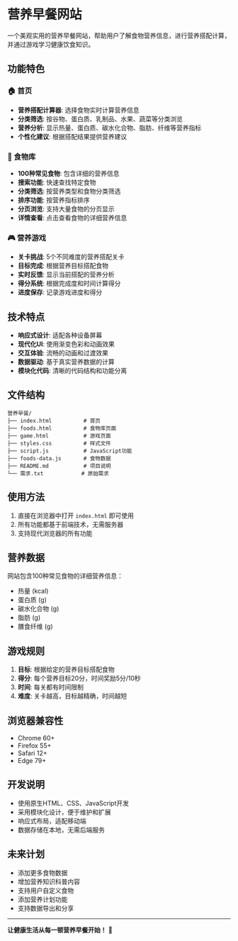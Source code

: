 # 营养早餐网站

一个美观实用的营养早餐网站，帮助用户了解食物营养信息，进行营养搭配计算，并通过游戏学习健康饮食知识。

## 功能特色

### 🏠 首页
- **营养搭配计算器**: 选择食物实时计算营养信息
- **分类筛选**: 按谷物、蛋白质、乳制品、水果、蔬菜等分类浏览
- **营养分析**: 显示热量、蛋白质、碳水化合物、脂肪、纤维等营养指标
- **个性化建议**: 根据搭配结果提供营养建议

### 🍎 食物库
- **100种常见食物**: 包含详细的营养信息
- **搜索功能**: 快速查找特定食物
- **分类筛选**: 按营养类型和食物分类筛选
- **排序功能**: 按营养指标排序
- **分页浏览**: 支持大量食物的分页显示
- **详情查看**: 点击查看食物的详细营养信息

### 🎮 营养游戏
- **关卡挑战**: 5个不同难度的营养搭配关卡
- **目标完成**: 根据营养目标搭配食物
- **实时反馈**: 显示当前搭配的营养分析
- **得分系统**: 根据完成度和时间计算得分
- **进度保存**: 记录游戏进度和得分

## 技术特点

- **响应式设计**: 适配各种设备屏幕
- **现代化UI**: 使用渐变色彩和动画效果
- **交互体验**: 流畅的动画和过渡效果
- **数据驱动**: 基于真实营养数据的计算
- **模块化代码**: 清晰的代码结构和功能分离

## 文件结构

```
营养早餐/
├── index.html          # 首页
├── foods.html          # 食物库页面
├── game.html           # 游戏页面
├── styles.css          # 样式文件
├── script.js           # JavaScript功能
├── foods-data.js       # 食物数据
├── README.md           # 项目说明
└── 需求.txt            # 原始需求
```

## 使用方法

1. 直接在浏览器中打开 `index.html` 即可使用
2. 所有功能都基于前端技术，无需服务器
3. 支持现代浏览器的所有功能

## 营养数据

网站包含100种常见食物的详细营养信息：
- 热量 (kcal)
- 蛋白质 (g)
- 碳水化合物 (g)
- 脂肪 (g)
- 膳食纤维 (g)

## 游戏规则

1. **目标**: 根据给定的营养目标搭配食物
2. **得分**: 每个营养目标20分，时间奖励5分/10秒
3. **时间**: 每关都有时间限制
4. **难度**: 关卡越高，目标越精确，时间越短

## 浏览器兼容性

- Chrome 60+
- Firefox 55+
- Safari 12+
- Edge 79+

## 开发说明

- 使用原生HTML、CSS、JavaScript开发
- 采用模块化设计，便于维护和扩展
- 响应式布局，适配移动端
- 数据存储在本地，无需后端服务

## 未来计划

- 添加更多食物数据
- 增加营养知识科普内容
- 支持用户自定义食物
- 添加营养计划功能
- 支持数据导出和分享

---

**让健康生活从每一顿营养早餐开始！** 🍳 